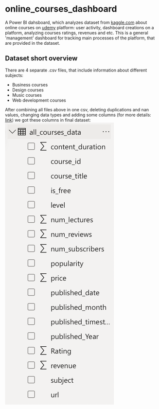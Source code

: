 # online_courses_dashboard
A Power BI dahsboard, which analyzes dataset from <a href="https://www.kaggle.com/datasets/thedevastator/udemy-courses-revenue-generation-and-course-anal" target="_blank">kaggle.com</a> about online courses on <a href="https://www.udemy.com/" target="_blank">udemy</a> platform: user activity, dashboard creations on a platform, analyzing courses ratings, revenues and etc. This is a general 'management' dashboard for tracking main processes of the platform, that are provided in the dataset.

## Dataset short overview

There are 4 separate .csv files, that include information about different subjects:
 - Business courses
 - Design courses
 - Music courses
 - Web development courses

After combining all files above in one csv, deleting duplications and nan values, changing data types and adding some columns (for more details: <a href="https://github.com/IlyaLoladze/online_courses_dashboard/blob/main/data_preprocessing/courses_dash_preprocessing.ipynb" target="_blank">link</a>) we got these columns in final dataset:
![](https://github.com/IlyaLoladze/online_courses_dashboard/blob/main/dashboard/data%20source.png)


